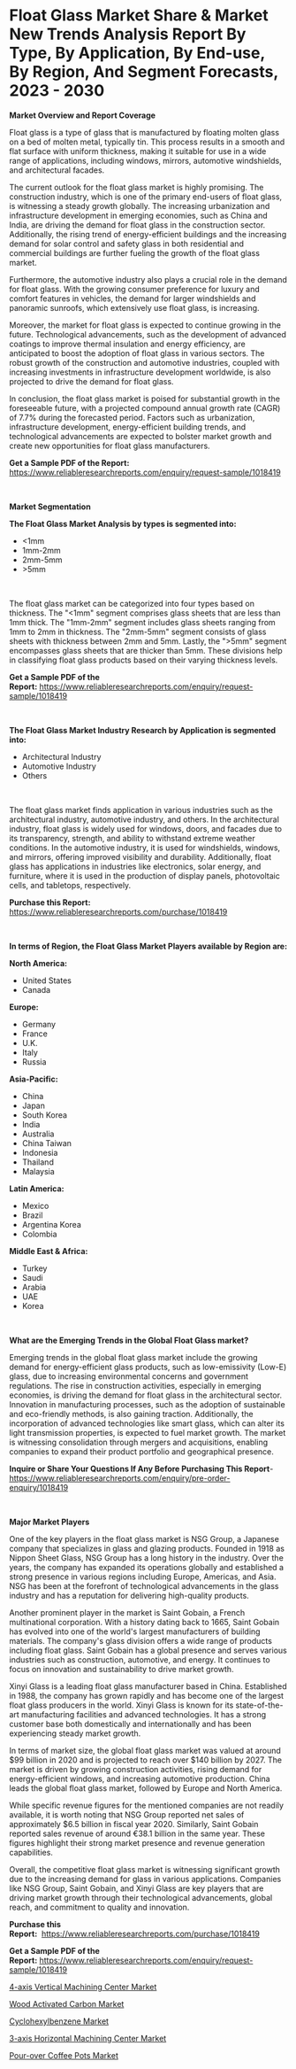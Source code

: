<p><h1>Float Glass Market Share & Market New Trends Analysis Report By Type, By Application, By End-use, By Region, And Segment Forecasts, 2023 - 2030</h1></p><p><strong>Market Overview and Report Coverage</strong></p>
<p><p>Float glass is a type of glass that is manufactured by floating molten glass on a bed of molten metal, typically tin. This process results in a smooth and flat surface with uniform thickness, making it suitable for use in a wide range of applications, including windows, mirrors, automotive windshields, and architectural facades.</p><p>The current outlook for the float glass market is highly promising. The construction industry, which is one of the primary end-users of float glass, is witnessing a steady growth globally. The increasing urbanization and infrastructure development in emerging economies, such as China and India, are driving the demand for float glass in the construction sector. Additionally, the rising trend of energy-efficient buildings and the increasing demand for solar control and safety glass in both residential and commercial buildings are further fueling the growth of the float glass market.</p><p>Furthermore, the automotive industry also plays a crucial role in the demand for float glass. With the growing consumer preference for luxury and comfort features in vehicles, the demand for larger windshields and panoramic sunroofs, which extensively use float glass, is increasing.</p><p>Moreover, the market for float glass is expected to continue growing in the future. Technological advancements, such as the development of advanced coatings to improve thermal insulation and energy efficiency, are anticipated to boost the adoption of float glass in various sectors. The robust growth of the construction and automotive industries, coupled with increasing investments in infrastructure development worldwide, is also projected to drive the demand for float glass.</p><p>In conclusion, the float glass market is poised for substantial growth in the foreseeable future, with a projected compound annual growth rate (CAGR) of 7.7% during the forecasted period. Factors such as urbanization, infrastructure development, energy-efficient building trends, and technological advancements are expected to bolster market growth and create new opportunities for float glass manufacturers.</p></p>
<p><strong>Get a Sample PDF of the Report:</strong> <a href="https://www.reliableresearchreports.com/enquiry/request-sample/1018419">https://www.reliableresearchreports.com/enquiry/request-sample/1018419</a></p>
<p>&nbsp;</p>
<p><strong>Market Segmentation</strong></p>
<p><strong>The Float Glass Market Analysis by types is segmented into:</strong></p>
<p><ul><li><1mm</li><li>1mm-2mm</li><li>2mm-5mm</li><li>>5mm</li></ul></p>
<p>&nbsp;</p>
<p><p>The float glass market can be categorized into four types based on thickness. The "<1mm" segment comprises glass sheets that are less than 1mm thick. The "1mm-2mm" segment includes glass sheets ranging from 1mm to 2mm in thickness. The "2mm-5mm" segment consists of glass sheets with thickness between 2mm and 5mm. Lastly, the ">5mm" segment encompasses glass sheets that are thicker than 5mm. These divisions help in classifying float glass products based on their varying thickness levels.</p></p>
<p><strong>Get a Sample PDF of the Report:</strong>&nbsp;<a href="https://www.reliableresearchreports.com/enquiry/request-sample/1018419">https://www.reliableresearchreports.com/enquiry/request-sample/1018419</a></p>
<p>&nbsp;</p>
<p><strong>The Float Glass Market Industry Research by Application is segmented into:</strong></p>
<p><ul><li>Architectural Industry</li><li>Automotive Industry</li><li>Others</li></ul></p>
<p>&nbsp;</p>
<p><p>The float glass market finds application in various industries such as the architectural industry, automotive industry, and others. In the architectural industry, float glass is widely used for windows, doors, and facades due to its transparency, strength, and ability to withstand extreme weather conditions. In the automotive industry, it is used for windshields, windows, and mirrors, offering improved visibility and durability. Additionally, float glass has applications in industries like electronics, solar energy, and furniture, where it is used in the production of display panels, photovoltaic cells, and tabletops, respectively.</p></p>
<p><strong>Purchase this Report:</strong>&nbsp; <a href="https://www.reliableresearchreports.com/purchase/1018419">https://www.reliableresearchreports.com/purchase/1018419</a></p>
<p>&nbsp;</p>
<p><strong>In terms of Region, the Float Glass Market Players available by Region are:</strong></p>
<p>
    <p> <strong> North America: </strong>
        <ul>
            <li>United States</li>
            <li>Canada</li>
        </ul>
        </p> 
    <p> <strong> Europe: </strong>
        <ul>
            <li>Germany</li>
            <li>France</li>
            <li>U.K.</li>
            <li>Italy</li>
            <li>Russia</li>
        </ul>
        </p> 
    <p> <strong> Asia-Pacific: </strong>
        <ul>
            <li>China</li>
            <li>Japan</li>
            <li>South Korea</li>
            <li>India</li>
            <li>Australia</li>
            <li>China Taiwan</li>
            <li>Indonesia</li>
            <li>Thailand</li>
            <li>Malaysia</li>
        </ul>
        </p> 
    <p> <strong> Latin America: </strong>
        <ul>
            <li>Mexico</li>
            <li>Brazil</li>
            <li>Argentina Korea</li>
            <li>Colombia</li>
        </ul>
        </p> 
    <p> <strong> Middle East & Africa: </strong>
        <ul>
            <li>Turkey</li>
            <li>Saudi</li>
            <li>Arabia</li>
            <li>UAE</li>
            <li>Korea</li>
        </ul>
    </p>
    </p>
<p>&nbsp;</p>
<p><strong>What are the Emerging Trends in the Global Float Glass market?</strong></p>
<p><p>Emerging trends in the global float glass market include the growing demand for energy-efficient glass products, such as low-emissivity (Low-E) glass, due to increasing environmental concerns and government regulations. The rise in construction activities, especially in emerging economies, is driving the demand for float glass in the architectural sector. Innovation in manufacturing processes, such as the adoption of sustainable and eco-friendly methods, is also gaining traction. Additionally, the incorporation of advanced technologies like smart glass, which can alter its light transmission properties, is expected to fuel market growth. The market is witnessing consolidation through mergers and acquisitions, enabling companies to expand their product portfolio and geographical presence.</p></p>
<p><strong>Inquire or Share Your Questions If Any Before Purchasing This Report</strong>- <a href="https://www.reliableresearchreports.com/enquiry/pre-order-enquiry/1018419">https://www.reliableresearchreports.com/enquiry/pre-order-enquiry/1018419</a></p>
<p>&nbsp;</p>
<p><strong>Major Market Players</strong></p>
<p><p>One of the key players in the float glass market is NSG Group, a Japanese company that specializes in glass and glazing products. Founded in 1918 as Nippon Sheet Glass, NSG Group has a long history in the industry. Over the years, the company has expanded its operations globally and established a strong presence in various regions including Europe, Americas, and Asia. NSG has been at the forefront of technological advancements in the glass industry and has a reputation for delivering high-quality products.</p><p>Another prominent player in the market is Saint Gobain, a French multinational corporation. With a history dating back to 1665, Saint Gobain has evolved into one of the world's largest manufacturers of building materials. The company's glass division offers a wide range of products including float glass. Saint Gobain has a global presence and serves various industries such as construction, automotive, and energy. It continues to focus on innovation and sustainability to drive market growth.</p><p>Xinyi Glass is a leading float glass manufacturer based in China. Established in 1988, the company has grown rapidly and has become one of the largest float glass producers in the world. Xinyi Glass is known for its state-of-the-art manufacturing facilities and advanced technologies. It has a strong customer base both domestically and internationally and has been experiencing steady market growth.</p><p>In terms of market size, the global float glass market was valued at around $99 billion in 2020 and is projected to reach over $140 billion by 2027. The market is driven by growing construction activities, rising demand for energy-efficient windows, and increasing automotive production. China leads the global float glass market, followed by Europe and North America.</p><p>While specific revenue figures for the mentioned companies are not readily available, it is worth noting that NSG Group reported net sales of approximately $6.5 billion in fiscal year 2020. Similarly, Saint Gobain reported sales revenue of around €38.1 billion in the same year. These figures highlight their strong market presence and revenue generation capabilities.</p><p>Overall, the competitive float glass market is witnessing significant growth due to the increasing demand for glass in various applications. Companies like NSG Group, Saint Gobain, and Xinyi Glass are key players that are driving market growth through their technological advancements, global reach, and commitment to quality and innovation.</p></p>
<p><strong>Purchase this Report:</strong>&nbsp;&nbsp;<a href="https://www.reliableresearchreports.com/purchase/1018419">https://www.reliableresearchreports.com/purchase/1018419</a></p>
<p></p>
<p><strong>Get a Sample PDF of the Report:</strong>&nbsp;<a href="https://www.reliableresearchreports.com/enquiry/request-sample/1018419">https://www.reliableresearchreports.com/enquiry/request-sample/1018419</a></p>
<p><p><a href="https://medium.com/@beaugrant15/4-axis-vertical-machining-center-market-size-and-market-trends-complete-industry-overview-2023-to-a92811e7bcf9">4-axis Vertical Machining Center Market</a></p><p><a href="https://github.com/kipkeeva/Market-Research-Report-List-1/blob/main/wood-activated-carbon-market.md">Wood Activated Carbon Market</a></p><p><a href="https://github.com/provorikovar/Market-Research-Report-List-1/blob/main/cyclohexylbenzene-market.md">Cyclohexylbenzene Market</a></p><p><a href="https://medium.com/@theomorar2000/3-axis-horizontal-machining-center-market-comprehensive-assessment-by-type-application-and-ad8a64e2efa4">3-axis Horizontal Machining Center Market</a></p><p><a href="https://medium.com/@sainreportprime/pour-over-coffee-pots-market-comprehensive-assessment-by-type-application-and-geography-e0216e8f88af">Pour-over Coffee Pots Market</a></p></p>